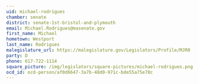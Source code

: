 ```yaml
---
uid: michael-rodrigues
chamber: senate
district: senate-1st-bristol-and-plymouth
email: Michael.Rodrigues@masenate.gov
first_name: Michael
hometown: Westport
last_name: Rodrigues
malegislature_url: https://malegislature.gov/Legislators/Profile/MJR0
party: D
phone: 617-722-1114
square_picture: /img/legislators/square-pictures/michael-rodrigues.png
ocd_id: ocd-person/af0d6647-3a7b-48d0-971c-bde55a75e78c
---
```

